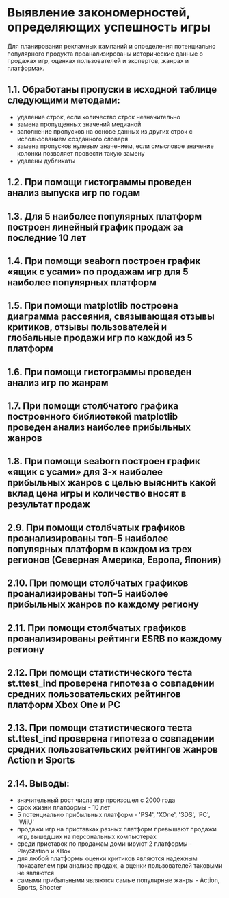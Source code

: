 # Выявление закономерностей, определяющих успешность игры
Для планирования рекламных кампаний и определения потенциально популярного продукта проанализированы исторические данные о продажах игр, оценках пользователей и экспертов, жанрах и платформах.
## 1.1.	Обработаны пропуски в исходной таблице следующими методами:
- удаление строк, если количество строк незначительно
- замена пропущенных значений медианой
- заполнение пропусков на основе данных из других строк с использованием созданного словаря
- замена пропусков нулевым значением, если смысловое значение колонки позволяет провести такую замену
- удалены дубликаты
## 1.2.	При помощи гистограммы проведен анализ выпуска игр по годам
## 1.3.	Для 5 наиболее популярных платформ построен линейный график продаж за последние 10 лет
## 1.4.	При помощи seaborn построен график «ящик с усами» по продажам игр для 5 наиболее популярных платформ
## 1.5.	При помощи matplotlib построена диаграмма рассеяния, связывающая отзывы критиков, отзывы пользователей и глобальные продажи игр по каждой из 5 платформ
## 1.6.	При помощи гистограммы проведен анализ игр по жанрам
## 1.7.	При помощи столбчатого графика построенного библиотекой matplotlib проведен анализ наиболее прибыльных жанров
## 1.8.	При помощи seaborn построен график «ящик с усами» для 3-х наиболее прибыльных жанров с целью выяснить какой вклад цена игры и количество вносят в результат продаж
## 2.9.	При помощи столбчатых графиков проанализированы топ-5 наиболее популярных платформ в каждом из трех регионов (Северная Америка, Европа, Япония)
## 2.10.	При помощи столбчатых графиков проанализированы топ-5 наиболее прибыльных жанров по каждому региону
## 2.11.	При помощи столбчатых графиков проанализированы рейтинги ESRB по каждому региону
## 2.12.	При помощи статистического теста st.ttest_ind проверена гипотеза о совпадении средних пользовательских рейтингов платформ Xbox One и PC 
## 2.13.	При помощи статистического теста st.ttest_ind проверена гипотеза о совпадении средних пользовательских рейтингов жанров Action и Sports
## 2.14.	Выводы:
- значительный рост числа игр произошел с 2000 года
- срок жизни платформы - 10 лет
- 5 потенциально прибыльных платформ - 'PS4', 'XOne', '3DS', 'PC', 'WiiU'
- продажи игр на приставках разных платформ превышают продажи игр, вышедших на персональных компьютерах
- среди приставок по продажам доминируют 2 платформы - PlayStation и XBox
- для любой платформы оценки критиков являются надежным показателем при анализе продаж, а оценки пользователей таковыми не являются
- самыми прибыльными являются самые популярные жанры - Action, Sports, Shooter

